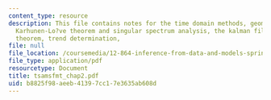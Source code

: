 ```yaml
---
content_type: resource
description: This file contains notes for the time domain methods, geometric interpretations,
  Karhunen-Lo?ve theorem and singular spectrum analysis, the kalman filter, Gauss-Morkov
  theorem, trend determination,
file: null
file_location: /coursemedia/12-864-inference-from-data-and-models-spring-2005/b8825f98aeeb41397cc17e3635ab608d_tsamsfmt_chap2.pdf
file_type: application/pdf
resourcetype: Document
title: tsamsfmt_chap2.pdf
uid: b8825f98-aeeb-4139-7cc1-7e3635ab608d
---
```

